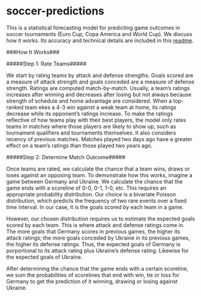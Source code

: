 # soccer-predictions

This is a statistical forecasting model for predicting game outcomes in soccer tournaments (Euro Cup, Copa America and World Cup).   We discuss how it works.  Its accuracy and technical details are included in this [readme](https://github.com/thezane/soccer-predictions/blob/master/technicalReadme.pdf).

###How It Works###

#####Step 1: Rate Teams#####

We start by rating teams by attack and defense strengths.  Goals scored are a measure of attack strength and goals conceded are a measure of defense strength.  Ratings are computed match-by-match.  Usually, a team’s ratings increases after winning and decreases after losing but not always because strength of schedule and home advantage are considered.  When a top-ranked team ekes a 4-3 win against a weak team at home, its ratings decrease while its opponent’s ratings increase.  To make the ratings reflective of how teams play with their best players, the model only rates teams in matches where those players are likely to show up, such as tournament qualifiers and tournaments themselves.  It also considers recency of previous matches.  Matches played two days ago have a greater effect on a team’s ratings than those played two years ago.

#####Step 2: Determine Match Outcome#####

Once teams are rated, we calculate the chance that a team wins, draws or loses against an opposing team.  To demonstrate how this works,
imagine a game between Germany and Ukraine.  We calculate the chance that the game ends with a scoreline of 0-0, 0-1, 1-0, etc.  This
requires an appropriate probability distribution.  Our choice is a bivariate Poisson distribution, which predicts the frequency of two rare
events over a fixed time interval.  In our case, it is the goals scored by each team in a game.

However, our chosen distribution requires us to estimate the expected goals scored by each team.  This is where attack and defense ratings
come in.  The more goals that Germany scores in previous games, the higher its attack ratings; the more goals conceded by Ukraine in its
previous games, the higher its defense ratings.  Thus, the expected goals of Germany is porportional to its attack rating plus Ukraine’s
defense rating.  Likewise for the expected goals of Ukraine.

After determining the chance that the game ends with a certain scoreline, we sum the probabilities of scorelines that end with win, tie or
loss for Germany to get the prediction of it winning, drawing or losing against Ukraine.
